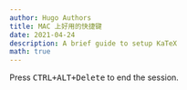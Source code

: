 ```yaml
---
author: Hugo Authors
title: MAC 上好用的快捷键
date: 2021-04-24
description: A brief guide to setup KaTeX
math: true
---
```

Press <kbd><kbd>CTRL</kbd>+<kbd>ALT</kbd>+<kbd>Delete</kbd></kbd> to end the session.
